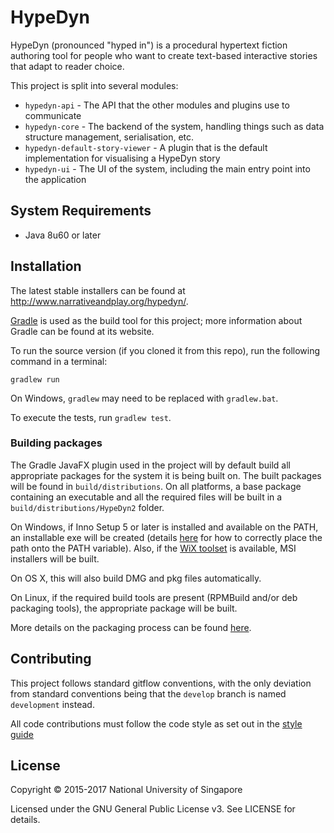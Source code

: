 # HypeDyn

HypeDyn (pronounced "hyped in") is a procedural hypertext fiction authoring tool for people who want to create 
text-based interactive stories that adapt to reader choice.

This project is split into several modules:

- `hypedyn-api` - The API that the other modules and plugins use to communicate
- `hypedyn-core` - The backend of the system, handling things such as data structure management, serialisation, etc.
- `hypedyn-default-story-viewer` - A plugin that is the default implementation for visualising a HypeDyn story
- `hypedyn-ui` - The UI of the system, including the main entry point into the application

## System Requirements

* Java 8u60 or later

## Installation
 
The latest stable installers can be found at http://www.narrativeandplay.org/hypedyn/.

[Gradle](http://gradle.org) is used as the build tool for this project; more information about Gradle can be 
found at its website.

To run the source version (if you cloned it from this repo), run the following command in a terminal:

```
gradlew run
```

On Windows, `gradlew` may need to be replaced with `gradlew.bat`.

To execute the tests, run `gradlew test`.

### Building packages

The Gradle JavaFX plugin used in the project will by default build all appropriate packages for the system it is 
being built on. The built packages will be found in `build/distributions`. On all platforms, a base package containing 
an executable and all the required files will be built in a `build/distributions/HypeDyn2` folder.

On Windows, if Inno Setup 5 or later is installed and available on the PATH, an installable exe will be created
(details [here](https://bitbucket.org/shemnon/javafx-gradle/issues/20/native-installers-not-create-on-windows) for how to correctly place the path onto the PATH variable).
Also, if the [WiX toolset](http://wixtoolset.org/) is available, MSI installers will be built.


On OS X, this will also build DMG and pkg files automatically.

On Linux, if the required build tools are present (RPMBuild and/or deb packaging tools), the appropriate package
will be built.

More details on the packaging process can be found [here](http://docs.oracle.com/javafx/2/deployment/self-contained-packaging.htm).


## Contributing

This project follows standard gitflow conventions, with the only deviation from standard conventions being that the
`develop` branch is named `development` instead.

All code contributions must follow the code style as set out in the [style guide](style-guide.md)

## License

Copyright &copy; 2015-2017  National University of Singapore

Licensed under the GNU General Public License v3. See LICENSE for details.
